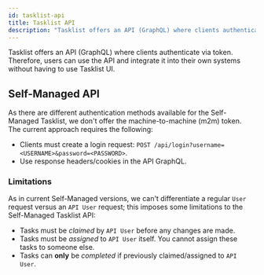 ```yaml
---
id: tasklist-api
title: Tasklist API
description: "Tasklist offers an API (GraphQL) where clients authenticate via token. Users can use the API and integrate it into their own systems."
---
```


Tasklist offers an API (GraphQL) where clients authenticate via token. Therefore, users can use the API and integrate it into their own systems without having to use Tasklist UI.

## Self-Managed API

As there are different authentication methods available for the Self-Managed Tasklist, we don't offer the machine-to-machine (m2m) token. The current approach requires the following:

- Clients must create a login request: `POST /api/login?username=<USERNAME>&password=<PASSWORD>`.
- Use response headers/cookies in the API GraphQL.

### Limitations

As in current Self-Managed versions, we can't differentiate a regular `User` request versus an `API User` request; this imposes some limitations to the Self-Managed Tasklist API:

- Tasks must be _claimed_ by `API User` before any changes are made.
- Tasks must be _assigned_ to `API User` itself. You cannot assign these tasks to someone else.
- Tasks can **only** be _completed_ if previously claimed/assigned to `API User`.
